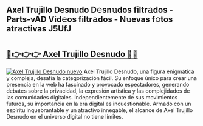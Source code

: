 ## Axel Trujillo Desnudo D𝚎sn𝚞dos filtr𝚊dos - Parts-vAD Vid𝚎os filtr𝚊dos - N𝚞evas f𝚘tos atr𝚊ctivas J5UfJ

# <h2><a href="http://mb30kbr.tromn.icu/?c=Axel+Trujillo+Desnudo">🔗👉👉👉 Axel Trujillo Desnudo 🔗🔗</a></h2>

[![Axel Trujillo Desnudo nuevo](https://i.imgur.com/pEAQMta.gif)](http://mb30kbr.tromn.icu/?c=Axel+Trujillo+Desnudo)
Axel Trujillo Desnudo, una figura enigmática y compleja, desafía la categorización fácil. Su enfoque único para crear una presencia en la web ha fascinado y provocado espectadores, generando debates sobre la privacidad, la expresión artística y las complejidades de las comunidades digitales. Independientemente de sus movimientos futuros, su importancia en la era digital es incuestionable. Armado con un espíritu inquebrantable y un atractivo innegable, el alcance de Axel Trujillo Desnudo en el universo digital no tiene límites.
